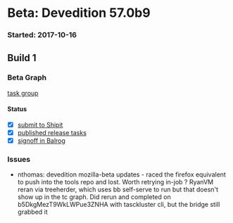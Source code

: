 # Beta: Devedition 57.0b9

### Started: 2017-10-16

## Build 1

### Beta Graph

[task group](https://tools.taskcluster.net/push-inspector/#/X5_tOe6QTKevf0gDJGMIhg)


#### Status
- [x] [submit to Shipit](https://wiki.mozilla.org/Release:Release_Automation_on_Mercurial:Starting_a_Release#Submit_to_Ship_It)
- [x] [published release tasks](../how-tos/relpro.md#4-publish-release)
- [x] [signoff in Balrog](../how-tos/relpro.md#3-signoffs)

### Issues
- nthomas: devedition mozilla-beta updates - raced the firefox equivalent to push into the tools repo and lost. Worth retrying in-job ? RyanVM reran via treeherder, which uses bb self-serve to run but that doesn't show up in the tc graph. Did rerun and completed on b5DkgMezT9WkLWPue3ZNHA with tasckluster cli, but the bridge still grabbed it
